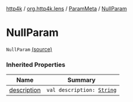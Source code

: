 [http4k](../../index.md) / [org.http4k.lens](../index.md) / [ParamMeta](index.md) / [NullParam](./-null-param.md)

# NullParam

`NullParam` [(source)](https://github.com/http4k/http4k/blob/master/http4k-core/src/main/kotlin/org/http4k/lens/ParamMeta.kt#L11)

### Inherited Properties

| Name | Summary |
|---|---|
| [description](description.md) | `val description: `[`String`](https://kotlinlang.org/api/latest/jvm/stdlib/kotlin/-string/index.html) |
